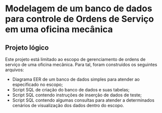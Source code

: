 # Modelagem de um banco de dados para controle de Ordens de Serviço em uma oficina mecânica

## Projeto lógico

Este projeto está limitado ao escopo de gerenciamento de ordens de serviço de uma oficina mecânica. Para tal, foram construídos os seguintes arquivos:

* Diagrama EER de um banco de dados simples para atender ao especificado no escopo;
* Script SQL de criação do banco de dados e suas tabelas;
* Script SQL contendo instruções de inserção de dados de teste;
* Script SQL contendo algumas consultas para atender a determinados cenários de visualização dos dados dentro do escopo.
